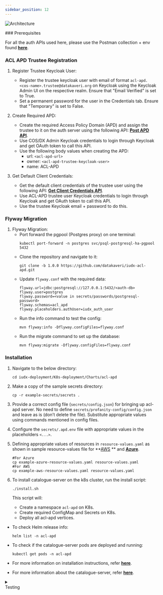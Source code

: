 ```yaml
---
sidebar_position: 12
---
```

<div style={{textAlign: 'center'}}>

![Architecture](https://docs.assets.dataforpublicgood.org.in/IUDX-resources/acl-apd.png)<br/>

</div>
### Prerequisites

For all the auth APIs used here, please use the Postman collection + env found **[here](https://github.com/datakaveri/iudx-aaa-server/blob/5.0.0/src/main/resources/postman/IUDX-AAA-Server.postman_collection.json)**.  


### ACL APD Trustee Registration

1. Register Trustee Keycloak User:
    - Register the trustee keycloak user with email of format `acl-apd.<cos-name>.trustee@datakaveri.org` on Keycloak using the Keycloak Admin UI on the respective realm. Ensure that "Email Verified" is set to True.
    - Set a permanent password for the user in the Credentials tab. Ensure that "Temporary" is set to False.
    
2. Create Required APD:
    - Create the required Access Policy Domain (APD) and assign the trustee to it on the auth server using the following API: **[Post APD API](https://authorization.iudx.org.in/apis#tag/Access-Policy-Domain-(APD)-APIs/operation/post-auth-v1-apd)**.
    - Use COS/DX Admin Keycloak credentials to login through Keycloak and get OAuth token to call this API.
    - Use the following body values when creating the APD:
        - url: `<acl-apd-url>`
        - owner: `<acl-apd-trustee-keycloak-user>`
        - name: ACL-APD

3. Get Default Client Credentials:
    - Get the default client credentials of the trustee user using the following API: **[Get Client Credentials API](https://authorization.iudx.org.in/apis#tag/User-APIs/operation/get-auth-v1-user-clientcredentials)**.
    - Use ACL-APD trustee user Keycloak credentials to login through Keycloak and get OAuth token to call this API.
    - Use the trustee Keycloak email + password to do this.

### Flyway Migration

1. Flyway Migration:
    - Port forward the pgpool (Postgres proxy) on one terminal:
        ```
        kubectl port-forward -n postgres svc/psql-postgresql-ha-pgpool 5432
        ```
    - Clone the repository and navigate to it:
        ```
        git clone -b 1.0.0 https://github.com/datakaveri/iudx-acl-apd.git
        ```
    - Update `flyway.conf` with the required data:
        ```
        flyway.url=jdbc:postgresql://127.0.0.1:5432/<auth-db>
        flyway.user=postgres
        flyway.password=<value in secrets/passwords/postgresql-password>  
        flyway.schemas=acl_apd
        flyway.placeholders.authUser=iudx_auth_user
        ```
    - Run the info command to test the config:
        ```
        mvn flyway:info -Dflyway.configFiles=flyway.conf
        ```
    - Run the migrate command to set up the database:
        ```
        mvn flyway:migrate -Dflyway.configFiles=flyway.conf
        ```

### Installation

1. Navigate to the below directory:
    ```
    cd iudx-deployment/K8s-deployment/Charts/acl-apd
    ```

2. Make a copy of the sample secrets directory:
    ```
    cp -r example-secrets/secrets .
    ```

3. Provide a correct config file (`secrets/config.json`) for bringing up acl-apd server. No need to define `secrets/profanity-config/config.json` and leave as is (don’t delete the file). Substitute appropriate values using commands mentioned in config files.

4. Configure the `secrets/.apd.env` file with appropriate values in the placeholders `<...>`.

5. Defining appropriate values of resources in `resource-values.yaml` as shown in sample resource-values file for **[AWS](https://github.com/datakaveri/iudx-deployment/blob/5.0.0/K8s-deployment/Charts/acl-apd/example-aws-resource-values.yaml) ** and **[Azure](https://github.com/datakaveri/iudx-deployment/blob/5.0.0/K8s-deployment/Charts/acl-apd/example-azure-resource-values.yaml)**.

    ```
    #For Azure
    cp example-azure-resource-values.yaml resource-values.yaml
    #For AWS
    cp example-aws-resource-values.yaml resource-values.yaml
    ```
     

6. To install catalogue-server on the k8s cluster, run the install script:
    ```
    ./install.sh
    ```

    This script will:
    - Create a namespace `acl-apd` on K8s.
    - Create required ConfigMap and Secrets on K8s.
    - Deploy all acl-apd vertices.


- To check Helm release info:
    ```
    helm list -n acl-apd
    ```

- To check if the catalogue-server pods are deployed and running:
    ```
    kubectl get pods -n acl-apd
    ```

- For more information on installation instructions, refer **[here](https://github.com/datakaveri/iudx-deployment/tree/5.0.0/K8s-deployment/Charts/acl-apd)**.
- For more information about the catalogue-server, refer **[here](https://github.com/datakaveri/iudx-acl-apd/tree/1.0.0)**.

<details>
<summary><div class="style">Testing</div></summary>

- ACL APD API documentation can be accessed from `https://<acl-apd-domain>/apis`.
- Check the logs of all pods in `acl-apd` namespace, there should not be any error log. If it's there, please address as specified/indicated by the log:
    ```
    kubectl logs -f -n acl-apd <acl-apd-pod-name>
    ```

</details>
